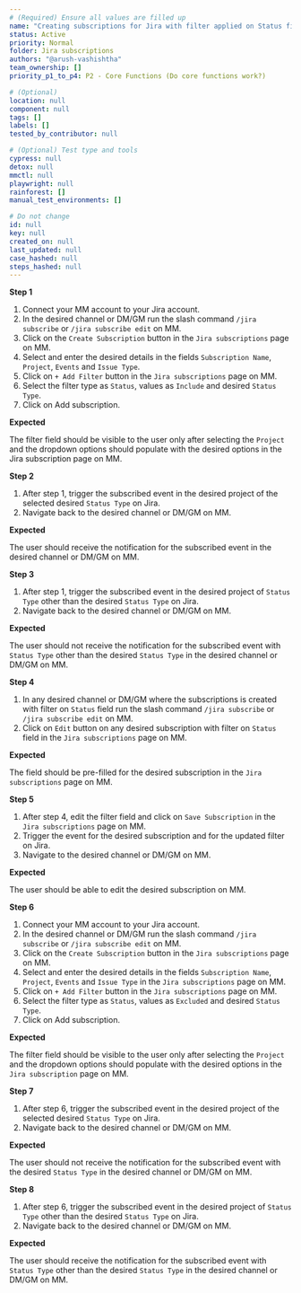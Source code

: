```yaml
---
# (Required) Ensure all values are filled up
name: "Creating subscriptions for Jira with filter applied on Status field."
status: Active
priority: Normal
folder: Jira subscriptions
authors: "@arush-vashishtha"
team_ownership: []
priority_p1_to_p4: P2 - Core Functions (Do core functions work?)

# (Optional)
location: null
component: null
tags: []
labels: []
tested_by_contributor: null

# (Optional) Test type and tools
cypress: null
detox: null
mmctl: null
playwright: null
rainforest: []
manual_test_environments: []

# Do not change
id: null
key: null
created_on: null
last_updated: null
case_hashed: null
steps_hashed: null
---
```


**Step 1**

1. Connect your MM account to your Jira account.
2. In the desired channel or DM/GM run the slash command `/jira subscribe` or `/jira subscribe edit` on MM.
3. Click on the `Create Subscription` button in the `Jira subscriptions` page on MM.
4. Select and enter the desired details in the fields `Subscription Name`, `Project`, `Events` and `Issue Type`.
5. Click on `+ Add Filter` button in the `Jira subscriptions` page on MM.
6. Select the filter type as `Status`, values as `Include` and desired `Status Type`.
7. Click on Add subscription.

**Expected**

The filter field should be visible to the user only after selecting the `Project` and the dropdown options should populate with the desired options in the Jira subscription page on MM.

**Step 2**

1. After step 1, trigger the subscribed event in the desired project of the selected desired `Status Type` on Jira.
2. Navigate back to the desired channel or DM/GM on MM.

**Expected**

The user should receive the notification for the subscribed event in the desired channel or DM/GM on MM.

**Step 3**

1. After step 1, trigger the subscribed event in the desired project of `Status Type` other than the desired `Status Type` on Jira.
2. Navigate back to the desired channel or DM/GM on MM.

**Expected**

The user should not receive the notification for the subscribed event with `Status Type` other than the desired `Status Type` in the desired channel or DM/GM on MM.

**Step 4**

1. In any desired channel or DM/GM where the subscriptions is created with filter on `Status` field run the slash command `/jira subscribe` or `/jira subscribe edit` on MM.
2. Click on `Edit` button on any desired subscription with filter on `Status` field in the `Jira subscriptions` page on MM.

**Expected**

The field should be pre-filled for the desired subscription in the `Jira subscriptions` page on MM.

**Step 5**

1. After step 4, edit the filter field and click on `Save Subscription` in the `Jira subscriptions` page on MM.
2. Trigger the event for the desired subscription and for the updated filter on Jira.
3. Navigate to the desired channel or DM/GM on MM.

**Expected**

The user should be able to edit the desired subscription on MM.

**Step 6**

1. Connect your MM account to your Jira account.
2. In the desired channel or DM/GM run the slash command `/jira subscribe` or `/jira subscribe edit` on MM.
3. Click on the `Create Subscription` button in the `Jira subscriptions` page on MM.
4. Select and enter the desired details in the fields `Subscription Name`, `Project`, `Events` and `Issue Type` in the `Jira subscriptions` page on MM.
5. Click on `+ Add Filter` button in the `Jira subscriptions` page on MM.
6. Select the filter type as `Status`, values as `Excluded` and desired `Status Type`.
7. Click on Add subscription.

**Expected**

The filter field should be visible to the user only after selecting the `Project` and the dropdown options should populate with the desired options in the `Jira subscription` page on MM.

**Step 7**

1. After step 6, trigger the subscribed event in the desired project of the selected desired `Status Type` on Jira.
2. Navigate back to the desired channel or DM/GM on MM.

**Expected**

The user should not receive the notification for the subscribed event with the desired `Status Type` in the desired channel or DM/GM on MM.

**Step 8**

1. After step 6, trigger the subscribed event in the desired project of `Status Type` other than the desired `Status Type` on Jira.
2. Navigate back to the desired channel or DM/GM on MM.

**Expected**

The user should receive the notification for the subscribed event with `Status Type` other than the desired `Status Type` in the desired channel or DM/GM on MM.